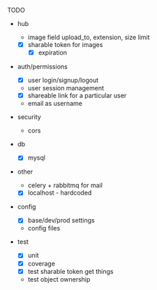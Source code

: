  TODO

- hub
	- image field upload_to, extension, size limit
	- [x] sharable token for images
		- [x] expiration

- auth/permissions
	- [x] user login/signup/logout
	- user session management
	- [x] shareable link for a particular user
	- email as username


- security
	- cors

- db
	- [x] mysql

- other
	- celery + rabbitmq for mail
	- [x] localhost - hardcoded

- config
	- [x] base/dev/prod settings
	- config files

- test
	- [x] unit
	- [x] coverage
	- [x] test sharable token get things
	- test object ownership
